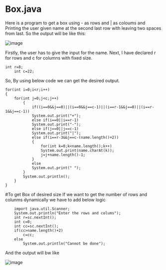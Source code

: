 # Box.java
Here is a program to get a box using - as rows and | as coloums and Printing the user given name at the second last row with leaving two spaces from last.
So the output will be like this:

![image](https://user-images.githubusercontent.com/84003405/118488519-704c4e80-b739-11eb-8b7d-9b18973a53a2.png)

Firstly, the user has to give the input for the name.
Next, I have declared r for rows and c for columns with fixed size.

    int r=8;
		int c=22;
    
 So, By using below code we can get the desired output.
 
    for(int i=0;i<r;i++)
	{
		for(int j=0;j<c;j++)
			{
				if((i==0&&j==0)||(i==0&&j==c-1)||(i==r-1&&j==0)||(i==r-1&&j==c-1))
				System.out.print("+");
				else if(i==0||i==r-1)
				System.out.print("-");
				else if(j==0||j==c-1)
				System.out.print("|");
				else if(i==r-3&&j==c-(name.length()+2))
				{
					for(int k=0;k<name.length();k++)
					System.out.print(name.charAt(k));
					j=j+name.length()-1;
				}
				else
				System.out.print(" ");
			}
			System.out.println();
		}
	}
	
	
#To get Box of desired size
If we want to get the number of rows and colunms dynamically we have to add below logic

		import java.util.Scanner;
		System.out.println("Enter the rows and colums");
		int r=sc.nextInt();
		int c=0;
		int cc=sc.nextInt();
		if(cc>name.length()+2) 
			c=cc;
		else
			System.out.println("Cannot be done");
		

And the output will bw like

![image](https://user-images.githubusercontent.com/84003405/118493722-08990200-b73f-11eb-9bf2-5164ba6339d9.png)

